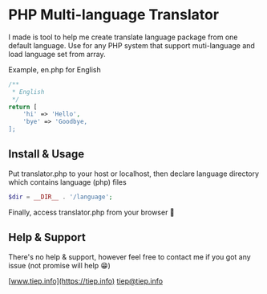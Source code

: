 # PHP Multi-language Translator

I made is tool to help me create translate language package from one default language. Use for any PHP system that support muti-language and load language set from array.

Example, en.php for English

```php
/**
 * English
 */
return [
	'hi' => 'Hello',
	'bye' => 'Goodbye,
];
```
## Install & Usage

Put translator.php to your host or localhost, then declare language directory which contains language (php) files

```php
$dir = __DIR__ . '/language';
```

Finally, access translator.php from your browser 🍹

## Help & Support

There's no help & support, however feel free to contact me if you got any issue (not promise will help 😁)

[www.tiep.info](https://tiep.info)
[tiep@tiep.info](mailto:tiep@tiep.info)